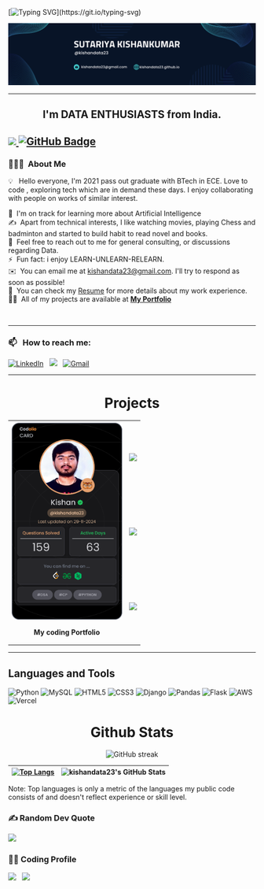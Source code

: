 [![Typing SVG](https://readme-typing-svg.herokuapp.com?font=arial&color=3384B4&lines=Welcome+to+my+GitHub+...)](https://git.io/typing-svg)
<p align="center">
 
![image](./images/linkedin%20banner.png)

</p>

-----

 <h2 align="center"><strong>I'm DATA ENTHUSIASTS from India.</strong><h2>

<a href="https://github.com/kishandata23/github-profile-views-counter">
    <img src="https://komarev.com/ghpvc/?username=kishandata23&style=plastic&color=blue">
</a>
<a href="https://github.com/kishandata23?tab=followers"><img src="https://img.shields.io/github/followers/kishandata23?label=Followers&style=social" alt="GitHub Badge"></a>




### 👨🏻‍💻 &nbsp;About Me

💡 &nbsp; Hello everyone, I'm 2021 pass out graduate with BTech in ECE. Love to code  , exploring tech which are in demand these days. I enjoy collaborating with people on works of similar interest. 

🌱 &nbsp;I'm on track for learning more about Artificial Intelligence  
✍️ &nbsp;Apart from technical interests, I like watching movies, playing Chess and badminton and started to build habit to read novel and books. \
💬 &nbsp;Feel free to reach out to me for general consulting, or discussions regarding Data.\
⚡ &nbsp;Fun fact: i enjoy LEARN-UNLEARN-RELEARN.\
✉️ &nbsp;You can email me at kishandata23@gmail.com. I'll try to respond as soon as possible!\
📄 &nbsp;You can check my [Resume](https://drive.google.com/drive/u/3/folders/1co8NKvd-Q1ZHIL0poWkFDVDVVRAA42hV) for more details about my work experience.\
👨‍💻 &nbsp;All of my projects are available at **[My Portfolio](https://kishandata23.github.io/)**




 
<br>



<!-- 
### If my repository is helpful for you then [Nominate me for GitHub Star](https://stars.github.com/nominate/) -->

-----
### 📫 &nbsp; How to reach me:



<a href="https://www.linkedin.com/in/kishankumar-sutariya/"><img alt="LinkedIn" src="https://img.shields.io/badge/linkedin%20-%230077B5.svg?&style=flat&logo=linkedin&logoColor=white"/></a> &nbsp;
<a href="https://www.instagram.com/kishandata23/"><img src="https://img.shields.io/badge/-@kishandata23-E4405F?style=flat&logo=Instagram&logoColor=white"/></a> &nbsp;
<a href="mailto:kishandata23@gmail.com"><img alt="Gmail" src="https://img.shields.io/badge/Gmail-D14836?style=flat&logo=gmail&logoColor=white" /></a> &nbsp;




<!-- <a href="https://www.hackerrank.com/avinash201199"><img src="https://img.shields.io/badge/-HackerRank-E4405F?style=flat&logo=HackerRank&logoColor=white"/></a> &nbsp;
<a href="https://leetcode.com/avinash201199/"><img src="https://img.shields.io/badge/-LeetCode-E4405F?style=flat&logo=LeetCode&logoColor=white"/></a> &nbsp; -->

-----  

<!-- 
<h1 align="center">Repositories to contribute in Hacktoberfest🤩</h1>

| Repository Name      | Description | 
| :---:        |    :----   |  
| [Competition List](https://github.com/avinash201199/Competitions-and-Programs-List) | List of competitions for college students to participate and to enhance their skills. |
| [Free courses with certificate](https://github.com/avinash201199/Free-courses-with-Certificates) | This repository contains list of free courses with certificates. Go ahead and add more courses in your knowledge. |
| [To-Do-List](https://github.com/avinash201199/To-Do-List)    | This is a javascript TO-Do-List app , you can contribute to this project by adding some extra feature or by improving UI/UX.      
| [Portfolio Collection](https://github.com/avinash201199/Portfolio-Collection)      | This repository contains collection of portfolio's . You can add your own repository.
 -->




<h1 align="center">Projects</h1>

</div>
<div  align="center">
<table style="width:100%">
   
  <tr>
    <th rowspan="3"> <a href="https://codolio.com/profile/kishandata23"> <img src='./images/kishandata23_codolio_card.png' style='height:400px'></a> <br><p align="center"> My coding Portfolio</p></th>
    <td><a href="https://kishandata23.github.io/"><img src="https://github-readme-stats.vercel.app/api/pin/?username=kishandata23&repo=kishandata23.github.io&show_icons=true&theme=great-gatsby" ></a></td>
  </tr>
  <tr>
    <td><a href="https://github.com/kishandata23/Data-Engineer/blob/main/Projects/readme.md/"><img src="https://github-readme-stats.vercel.app/api/pin/?username=kishandata23&repo=Data-Engineer&show_icons=true&theme=great-gatsby" ></a></td>
  </tr>
  <tr>
    <td><a href="https://kishandata23.github.io/projects/"><img src="https://github-readme-stats.vercel.app/api/pin/?username=kishandata23&repo=projects&show_icons=true&theme=great-gatsby"></a>
</td>
  </tr>
</table>
</div>

------------


## Languages and Tools

![Python](https://img.shields.io/badge/python-3670A0?style=for-the-badge&logo=python&logoColor=ffdd54)
![MySQL](https://img.shields.io/badge/mysql-%2300f.svg?style=for-the-badge&logo=mysql&logoColor=white) 
![HTML5](https://img.shields.io/badge/html5-%23E34F26.svg?style=for-the-badge&logo=html5&logoColor=white) ![CSS3](https://img.shields.io/badge/css3-%231572B6.svg?style=for-the-badge&logo=css3&logoColor=white)
![Django](https://img.shields.io/badge/django-%23092E20.svg?style=for-the-badge&logo=django&logoColor=white) 
![Pandas](https://img.shields.io/badge/pandas-%23150458.svg?style=for-the-badge&logo=pandas&logoColor=white)
![Flask](https://img.shields.io/badge/flask-%262626.svg?style=for-the-badge&logo=flask&logoColor=white)
![AWS](https://img.shields.io/badge/AWS-%23FF9900.svg?style=for-the-badge&logo=amazon-aws&logoColor=white) 
![Vercel](https://img.shields.io/badge/Vercel-%3670A0.svg?style=for-the-badge&logo=Vercel&logoColor=white) 
 <!-- ![Google Cloud](https://img.shields.io/badge/Google%20Cloud-%234285F4.svg?style=for-the-badge&logo=google-cloud&logoColor=white)  -->
 <!-- ![Apache Airflow](https://img.shields.io/badge/Apache%20Airflow-017CEE?style=for-the-badge&logo=Apache%20Airflow&logoColor=white)   -->
 <!-- ![Jenkins](https://img.shields.io/badge/jenkins-%232C5263.svg?style=for-the-badge&logo=jenkins&logoColor=white)  -->

<!-- ![Anaconda](https://img.shields.io/badge/Anaconda-%2344A833.svg?style=for-the-badge&logo=anaconda&logoColor=white) 
 ![Notion](https://img.shields.io/badge/Notion-%23000000.svg?style=for-the-badge&logo=notion&logoColor=white)
![Markdown](https://img.shields.io/badge/markdown-%23000000.svg?style=for-the-badge&logo=markdown&logoColor=white) ![NumPy](https://img.shields.io/badge/numpy-%23013243.svg?style=for-the-badge&logo=numpy&logoColor=white) 
![Canva](https://img.shields.io/badge/Canva-%2300C4CC.svg?style=for-the-badge&logo=Canva&logoColor=white) 
![Netlify](https://img.shields.io/badge/netlify-%23000000.svg?style=for-the-badge&logo=netlify&logoColor=#00C7B7)   -->



<!-- <p>
 
 
  <code><img width="15%" src="https://www.vectorlogo.zone/logos/python/python-ar21.svg"></code>
 <code><img width="15%" src="https://www.vectorlogo.zone/logos/java/java-ar21.svg"></code>
  <code><img width="15%" src="https://www.vectorlogo.zone/logos/google_cloud/google_cloud-ar21.svg"></code>
 <code><img width="15%" src="https://www.vectorlogo.zone/logos/kaggle/kaggle-ar21.svg"></code>
  <code><img width="15%" src="https://www.vectorlogo.zone/logos/numpy/numpy-ar21.svg"></code>
  <code><img width="15%" src="https://www.vectorlogo.zone/logos/quora/quora-ar21.svg"></code>
 <code><img width="15%" src="https://www.vectorlogo.zone/logos/w3_html5/w3_html5-ar21.svg"></code>
 <code><img width="15%" src="https://www.vectorlogo.zone/logos/w3_css/w3_css-ar21.svg"></code>
  <code><img width="15%" src="https://www.vectorlogo.zone/logos/javascript/javascript-horizontal.svg"></code>
  <code><img width="15%" src="https://www.vectorlogo.zone/logos/getbootstrap/getbootstrap-ar21.svg"></code>
  <code><img width="15%" src="https://www.vectorlogo.zone/logos/djangoproject/djangoproject-ar21.svg"></code>
  <code><img width="15%" src="https://www.vectorlogo.zone/logos/pocoo_flask/pocoo_flask-ar21.svg"></code>
  <code><img width="15%" src="https://www.vectorlogo.zone/logos/jupyter/jupyter-ar21.svg"></code>
  <code><img width="15%" src="https://www.vectorlogo.zone/logos/mysql/mysql-ar21.svg"></code>
  <code><img width="15%" src="https://www.vectorlogo.zone/logos/docker/docker-ar21.svg"></code>
  <code><img width="15%" src="https://www.vectorlogo.zone/logos/kubernetes/kubernetes-ar21.svg"></code>
  <code><img width="15%" src="https://www.vectorlogo.zone/logos/amazon_aws/amazon_aws-ar21.svg"></code>
  <code><img width="15%" src="https://www.vectorlogo.zone/logos/git-scm/git-scm-ar21.svg"></code>
   <code><img width="15%" src="https://www.vectorlogo.zone/logos/ubuntu/ubuntu-ar21.svg"></code>
 
 
 -----
  
</p> -->



<h1 align="center">Github Stats</h1>

<div align="center">
  
![GitHub streak](https://github-readme-streak-stats.herokuapp.com/?user=kishandata23&theme=black-ice&hide_border=true&stroke=0000&background=060A0CD0)



| [![Top Langs](https://github-readme-stats.vercel.app/api/top-langs/?username=kishandata23&langs_count=8&layout=compact&theme=tokyonight&hide_border=true)](https://github.com/anuraghazra/github-readme-stats) |![kishandata23's GitHub Stats](https://github-readme-stats.vercel.app/api?username=kishandata23&show_icons=true&theme=tokyonight&hide_border=true&hide=contribs,prs&custom_title=kishandata23's%20GitHub%20Stats)  |
| ----------------------------------------------------------------------------------------------------------------------------------------------------------------------------------------------- | ------------------------------------------------------------------------------------------------------------------------------------------------------------------------------------------------ |

 </div>
 

Note:</b> Top languages is only a metric of the languages my public code consists of and doesn't reflect experience or skill level.
 

### ✍️ Random Dev Quote
![](https://quotes-github-readme.vercel.app/api?type=horizontal&theme=tokyonight)

### 👨‍💻 Coding Profile

<a href="https://www.hackerrank.com/profile/kishandata23"><img src="https://img.shields.io/badge/-HackerRank-E4405F?style=plastic&color=blue&logo=HackerRank&logoColor=brightgreen"/></a> &nbsp;
<a href="https://leetcode.com/kishandata23/"><img src="https://img.shields.io/badge/-LeetCode-E4405F?style=plastic&color=blue&logo=LeetCode&logoColor=orange"/></a> &nbsp;  

